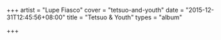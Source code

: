 +++
artist = "Lupe Fiasco"
cover = "tetsuo-and-youth"
date = "2015-12-31T12:45:56+08:00"
title = "Tetsuo & Youth"
types = "album"

+++

